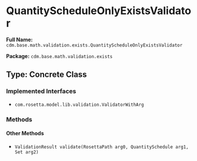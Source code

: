 # QuantityScheduleOnlyExistsValidator

**Full Name:** `cdm.base.math.validation.exists.QuantityScheduleOnlyExistsValidator`

**Package:** `cdm.base.math.validation.exists`

## Type: Concrete Class

### Implemented Interfaces

- `com.rosetta.model.lib.validation.ValidatorWithArg`

### Methods

#### Other Methods

- `ValidationResult validate(RosettaPath arg0, QuantitySchedule arg1, Set arg2)`

